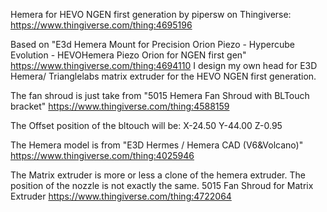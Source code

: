 Hemera for HEVO NGEN first generation by pipersw on Thingiverse: https://www.thingiverse.com/thing:4695196

Based on "E3d Hemera Mount for Precision Orion Piezo - Hypercube Evolution - HEVOHemera Piezo Orion for NGEN first gen"
https://www.thingiverse.com/thing:4694110
I design my own head for E3D Hemera/ Trianglelabs matrix extruder for the HEVO NGEN first generation.

The fan shroud is just take from "5015 Hemera Fan Shroud with BLTouch bracket" https://www.thingiverse.com/thing:4588159

The Offset position of the bltouch will be: X-24.50 Y-44.00 Z-0.95

The Hemera model is from "E3D Hermes / Hemera CAD (V6&Volcano)" https://www.thingiverse.com/thing:4025946

The Matrix extruder is more or less a clone of the hemera extruder. The position of the nozzle is not exactly the same.
5015 Fan Shroud for Matrix Extruder https://www.thingiverse.com/thing:4722064